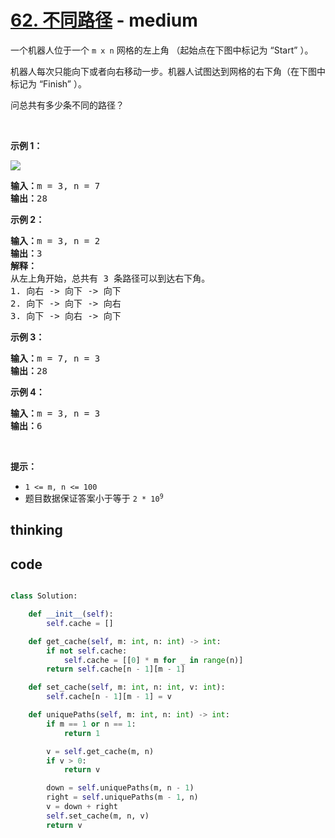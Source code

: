 # [62. 不同路径](https://leetcode-cn.com/problems/unique-paths/) - medium

<p>一个机器人位于一个 <code>m x n</code><em> </em>网格的左上角 （起始点在下图中标记为 “Start” ）。</p>

<p>机器人每次只能向下或者向右移动一步。机器人试图达到网格的右下角（在下图中标记为 “Finish” ）。</p>

<p>问总共有多少条不同的路径？</p>

<p> </p>

<p><strong>示例 1：</strong></p>
<img src="https://assets.leetcode.com/uploads/2018/10/22/robot_maze.png" />
<pre>
<strong>输入：</strong>m = 3, n = 7
<strong>输出：</strong>28</pre>

<p><strong>示例 2：</strong></p>

<pre>
<strong>输入：</strong>m = 3, n = 2
<strong>输出：</strong>3
<strong>解释：</strong>
从左上角开始，总共有 3 条路径可以到达右下角。
1. 向右 -> 向下 -> 向下
2. 向下 -> 向下 -> 向右
3. 向下 -> 向右 -> 向下
</pre>

<p><strong>示例 3：</strong></p>

<pre>
<strong>输入：</strong>m = 7, n = 3
<strong>输出：</strong>28
</pre>

<p><strong>示例 4：</strong></p>

<pre>
<strong>输入：</strong>m = 3, n = 3
<strong>输出：</strong>6</pre>

<p> </p>

<p><strong>提示：</strong></p>

<ul>
	<li><code>1 <= m, n <= 100</code></li>
	<li>题目数据保证答案小于等于 <code>2 * 10<sup>9</sup></code></li>
</ul>


## thinking

## code

```python

class Solution:

    def __init__(self):
        self.cache = []

    def get_cache(self, m: int, n: int) -> int:
        if not self.cache:
            self.cache = [[0] * m for _ in range(n)]
        return self.cache[n - 1][m - 1]

    def set_cache(self, m: int, n: int, v: int):
        self.cache[n - 1][m - 1] = v

    def uniquePaths(self, m: int, n: int) -> int:
        if m == 1 or n == 1:
            return 1

        v = self.get_cache(m, n)
        if v > 0:
            return v

        down = self.uniquePaths(m, n - 1)
        right = self.uniquePaths(m - 1, n)
        v = down + right
        self.set_cache(m, n, v)
        return v

```
